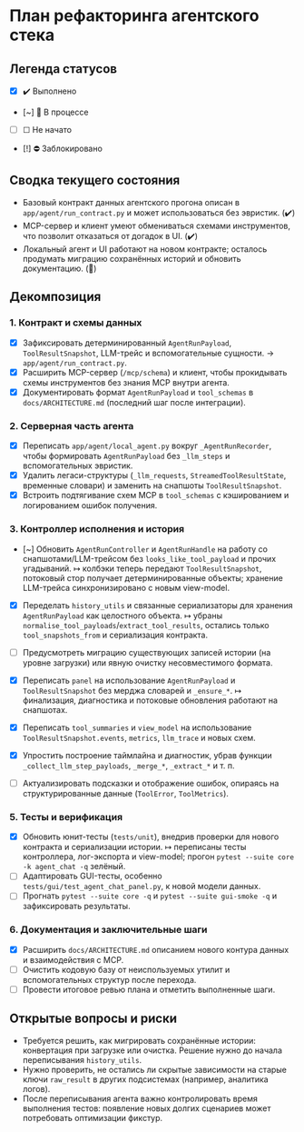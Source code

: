 # План рефакторинга агентского стека

## Легенда статусов
- [x] ✔️ Выполнено
- [~] 🔄 В процессе
- [ ] ☐ Не начато
- [!] ⛔ Заблокировано

## Сводка текущего состояния
- Базовый контракт данных агентского прогона описан в `app/agent/run_contract.py` и может использоваться без эвристик. (✔️)
- MCP-сервер и клиент умеют обмениваться схемами инструментов, что позволит отказаться от догадок в UI. (✔️)
- Локальный агент и UI работают на новом контракте; осталось продумать миграцию сохранённых историй и обновить документацию. (🔄)

## Декомпозиция

### 1. Контракт и схемы данных
- [x] Зафиксировать детерминированный `AgentRunPayload`, `ToolResultSnapshot`, LLM-трейс и вспомогательные сущности. → `app/agent/run_contract.py`.
- [x] Расширить MCP-сервер (`/mcp/schema`) и клиент, чтобы прокидывать схемы инструментов без знания MCP внутри агента.
- [x] Документировать формат `AgentRunPayload` и `tool_schemas` в `docs/ARCHITECTURE.md` (последний шаг после интеграции).

### 2. Серверная часть агента
- [x] Переписать `app/agent/local_agent.py` вокруг `_AgentRunRecorder`, чтобы формировать `AgentRunPayload` без `_llm_steps` и вспомогательных эвристик.
- [x] Удалить легаси-структуры (`_llm_requests`, `StreamedToolResultState`, временные словари) и заменить на снапшоты `ToolResultSnapshot`.
- [x] Встроить подтягивание схем MCP в `tool_schemas` с кэшированием и логированием ошибок получения.

### 3. Контроллер исполнения и история
- [~] Обновить `AgentRunController` и `AgentRunHandle` на работу со снапшотами/LLM-трейсом без `looks_like_tool_payload` и прочих угадываний. ↦ колбэки теперь передают `ToolResultSnapshot`, потоковый стор получает детерминированные объекты; хранение LLM-трейса синхронизировано с новым view-model.
- [x] Переделать `history_utils` и связанные сериализаторы для хранения `AgentRunPayload` как целостного объекта. ↦ убраны `normalise_tool_payloads`/`extract_tool_results`, остались только `tool_snapshots_from` и сериализация контракта.
- [ ] Предусмотреть миграцию существующих записей истории (на уровне загрузки) или явную очистку несовместимого формата.

- [x] Переписать `panel` на использование `AgentRunPayload` и `ToolResultSnapshot` без мерджа словарей и `_ensure_*`. ↦ финализация, диагностика и потоковые обновления работают на снапшотах.
- [x] Переписать `tool_summaries` и `view_model` на использование `ToolResultSnapshot.events`, `metrics`, `llm_trace` и новых схем.
- [x] Упростить построение таймлайна и диагностик, убрав функции `_collect_llm_step_payloads`, `_merge_*`, `_extract_*` и т. п.
- [ ] Актуализировать подсказки и отображение ошибок, опираясь на структурированные данные (`ToolError`, `ToolMetrics`).

### 5. Тесты и верификация
- [x] Обновить юнит-тесты (`tests/unit`), внедрив проверки для нового контракта и сериализации истории. ↦ переписаны тесты контроллера, лог-экспорта и view-model; прогон `pytest --suite core -k agent_chat -q` зелёный.
- [ ] Адаптировать GUI-тесты, особенно `tests/gui/test_agent_chat_panel.py`, к новой модели данных.
- [ ] Прогнать `pytest --suite core -q` и `pytest --suite gui-smoke -q` и зафиксировать результаты.

### 6. Документация и заключительные шаги
- [x] Расширить `docs/ARCHITECTURE.md` описанием нового контура данных и взаимодействия с MCP.
- [ ] Очистить кодовую базу от неиспользуемых утилит и вспомогательных структур после перехода.
- [ ] Провести итоговое ревью плана и отметить выполненные шаги.

## Открытые вопросы и риски
- Требуется решить, как мигрировать сохранённые истории: конвертация при загрузке или очистка. Решение нужно до начала переписывания `history_utils`.
- Нужно проверить, не остались ли скрытые зависимости на старые ключи `raw_result` в других подсистемах (например, аналитика логов).
- После переписывания агента важно контролировать время выполнения тестов: появление новых долгих сценариев может потребовать оптимизации фикстур.


